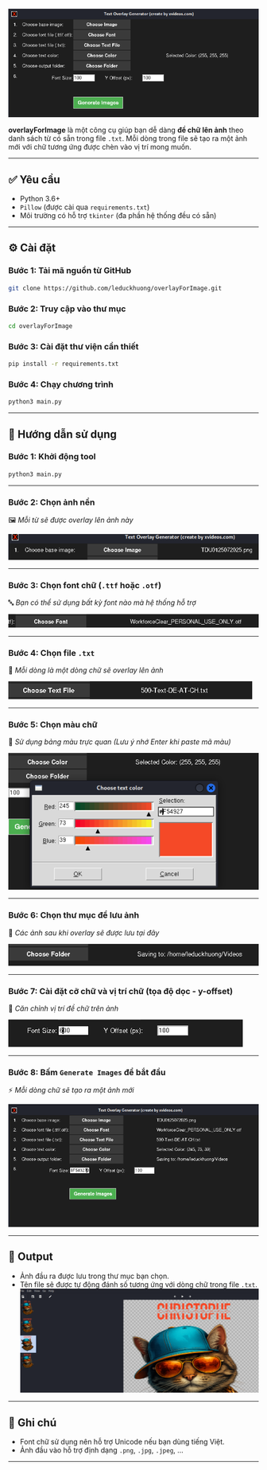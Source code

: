 ![overlayForImage](images/1.png)


**overlayForImage** là một công cụ giúp bạn dễ dàng **đề chữ lên ảnh** theo danh sách từ có sẵn trong file `.txt`. Mỗi dòng trong file sẽ tạo ra một ảnh mới với chữ tương ứng được chèn vào vị trí mong muốn.

---

## ✅ Yêu cầu

- Python 3.6+
- `Pillow` (được cài qua `requirements.txt`)
- Môi trường có hỗ trợ `tkinter` (đa phần hệ thống đều có sẵn)

---

## ⚙️ Cài đặt

### Bước 1: Tải mã nguồn từ GitHub

```bash
git clone https://github.com/leduckhuong/overlayForImage.git
````

### Bước 2: Truy cập vào thư mục

```bash
cd overlayForImage
```

### Bước 3: Cài đặt thư viện cần thiết

```bash
pip install -r requirements.txt
```

### Bước 4: Chạy chương trình

```bash
python3 main.py
```

---

## 🚀 Hướng dẫn sử dụng

### Bước 1: Khởi động tool

```bash
python3 main.py
```

---

### Bước 2: Chọn ảnh nền

🖼️ *Mỗi từ sẽ được overlay lên ảnh này*

![overlayForImage](images/2.png)

---

### Bước 3: Chọn font chữ (`.ttf` hoặc `.otf`)

🔤 *Bạn có thể sử dụng bất kỳ font nào mà hệ thống hỗ trợ*

![overlayForImage](images/3.png)

---

### Bước 4: Chọn file `.txt`

📄 *Mỗi dòng là một dòng chữ sẽ overlay lên ảnh*

![overlayForImage](images/4.png)

---

### Bước 5: Chọn màu chữ

🎨 *Sử dụng bảng màu trực quan (Lưu ý nhớ Enter khi paste mã màu)*

![overlayForImage](images/5.png)

---

### Bước 6: Chọn thư mục để lưu ảnh

📁 *Các ảnh sau khi overlay sẽ được lưu tại đây*

![overlayForImage](images/6.png)

---

### Bước 7: Cài đặt cỡ chữ và vị trí chữ (tọa độ dọc - y-offset)

🧮 *Căn chỉnh vị trí đề chữ trên ảnh*

![overlayForImage](images/7.png)

---

### Bước 8: Bấm `Generate Images` để bắt đầu

⚡ *Mỗi dòng chữ sẽ tạo ra một ảnh mới*

![overlayForImage](images/8.png)

---

## 📂 Output

* Ảnh đầu ra được lưu trong thư mục bạn chọn.
* Tên file sẽ được tự động đánh số tương ứng với dòng chữ trong file `.txt`.
![overlayForImage](images/9.png)
---

## 📌 Ghi chú

* Font chữ sử dụng nên hỗ trợ Unicode nếu bạn dùng tiếng Việt.
* Ảnh đầu vào hỗ trợ định dạng `.png`, `.jpg`, `.jpeg`, ...

---
